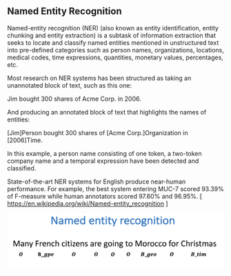 ## Named Entity Recognition 

Named-entity recognition (NER) (also known as entity identification, entity chunking and entity extraction) is a subtask of information extraction that seeks to locate and classify named entities mentioned in unstructured text into pre-defined categories such as person names, organizations, locations, medical codes, time expressions, quantities, monetary values, percentages, etc.

Most research on NER systems has been structured as taking an unannotated block of text, such as this one:

Jim bought 300 shares of Acme Corp. in 2006.

And producing an annotated block of text that highlights the names of entities:

[Jim]Person bought 300 shares of [Acme Corp.]Organization in [2006]Time.

In this example, a person name consisting of one token, a two-token company name and a temporal expression have been detected and classified.

State-of-the-art NER systems for English produce near-human performance. For example, the best system entering MUC-7 scored 93.39% of F-measure while human annotators scored 97.60% and 96.95%.
[ https://en.wikipedia.org/wiki/Named-entity_recognition ]

![Alt text](ner.png?raw=true "Title")
